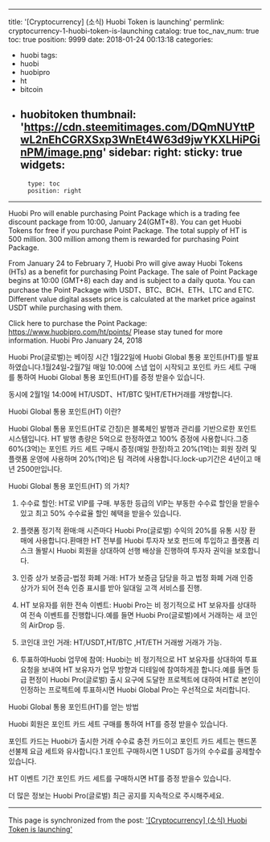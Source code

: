 
---
title: '[Cryptocurrency] (소식) Huobi Token is launching'
permlink: cryptocurrency-1-huobi-token-is-launching
catalog: true
toc_nav_num: true
toc: true
position: 9999
date: 2018-01-24 00:13:18
categories:
- huobi
tags:
- huobi
- huobipro
- ht
- bitcoin
- huobitoken
thumbnail: 'https://cdn.steemitimages.com/DQmNUYttPwL2nEhCGRXSxp3WnEt4W63d9jwYKXLHiPGinPM/image.png'
sidebar:
    right:
        sticky: true
widgets:
    -
        type: toc
        position: right
---


Huobi Pro will enable purchasing Point Package which is a trading fee discount package from 10:00, January 24(GMT+8). You can get Huobi Tokens for free if you purchase Point Package. The total supply of HT is 500 million. 300 million among them is rewarded for purchasing Point Package.

From January 24 to February 7, Huobi Pro will give away Huobi Tokens (HTs) as a benefit for purchasing Point Package. The sale of Point Package begins at 10:00 (GMT+8) each day and is subject to a daily quota. You can purchase the Point Package with USDT、BTC、BCH、ETH、LTC and ETC. Different value digital assets price is calculated at the market price against USDT while purchasing with them.



Click here to purchase the Point Package: https://www.huobipro.com/ht/points/
Please stay tuned for more information.
Huobi Pro
January 24, 2018



Huobi Pro(글로벌)는 베이징 시간 1월22일에 Huobi Global 통용 포인트(HT)를 발표하였습니다.1월24일-2월7일 매일 10:00에 스냅 업이 시작되고 포인트 카드 세트 구매를 통하여 Huobi Global 통용 포인트(HT)를 증정 받을수 있습니다.

 

동시에 2월1일 14:00에 HT/USDT、HT/BTC 및HT/ETH거래를 개방합니다.

 

Huobi Global 통용 포인트(HT) 이란?

Huobi Global 통용 포인트(HT로 간칭)은 블록체인 발행과 관리를 기반으로한 포인트 시스템입니다. HT 발행 총량은 5억으로 한정하였고 100% 증정에 사용합니다.그중 60%(3억)는 포인트 카드 세트 구매시 증정(매일 한정)하고 20%(1억)는 회원 장려 및 플랫폼 운영에 사용하며 20%(1억)은 팀 격려에 사용합니다.lock-up기간은 4년이고 매년 2500만입니다.

Huobi Global 통용 포인트(HT) 의 가치?

1.    수수료 할인: HT로 VIP를 구매. 부동한 등급의 VIP는 부동한 수수료 할인을 받을수 있고 최고 50% 수수료율 할인 혜택을 받을수 있습니다.

2.    플랫폼 정기적 환매:매 시즌마다 Huobi Pro(글로벌) 수익의 20%를 유통 시장 환매에 사용합니다.환매한 HT 전부를 Huobi 투자자 보호 펀드에 투입하고 플랫폼  리스크 돌발시 Huobi 회원을 상대하여 선행 배상을 진행하여 투자자 권익을 보호합니다.

3.    인증 상가 보증금-법정 화폐 거래: HT가 보증금 담당을 하고 법정 화폐 거래 인증 상가가 되어 전속 인증 표시를 받아 일대일 고객 서비스를 진행.

4.    HT 보유자를 위한 전속 이벤트: Huobi Pro는 비 정기적으로 HT 보유자를 상대하여 전속 이벤트를 진행합니다.예를 들면 Huobi Pro(글로벌)에서 거래하는 새 코인의 AirDrop 등.

5.    코인대 코인 거래: HT/USDT,HT/BTC ,HT/ETH 거래쌍 거래가 가능.

6.    투표하여Huobi 업무에 참여: Huobi는 비 정기적으로 HT 보유자를 상대하여 투표 요청을 보내여 HT 보유자가 업무 방향과 디테일에 참여하게끔 합니다.예를 들면 등급 편정이 Huobi Pro(글로벌) 출시 요구에 도달한 프로젝트에 대하여 HT로 본인이 인정하는 프로젝트에 투표하시면 Huobi Global Pro는 우선적으로 처리합니다.

Huobi Global 통용 포인트(HT)를 얻는 방법

Huobi 회원은 포인트 카드 세트 구매를 통하여 HT를 증정 받을수 있습니다.

포인트 카드는 Huobi가 출시한 거래 수수료 충전 카드이고 포인트 카드 세트는 핸드폰 선불제 요금 세트와 유사합니다.1 포인트 구매하시면 1 USDT 등가의 수수료를 공제할수 있습니다.

HT 이벤트 기간 포인트 카드 세트를 구매하시면 HT를 증정 받을수 있습니다.

 

더 많은 정보는 Huobi Pro(글로벌) 최근 공지를 지속적으로 주시해주세요.

- - -

This page is synchronized from the post: ['[Cryptocurrency] (소식) Huobi Token is launching'](https://steemit.com/@donekim/cryptocurrency-1-huobi-token-is-launching)
